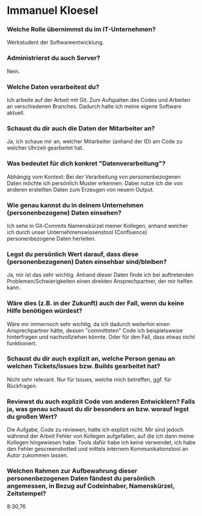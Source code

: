 # Immanuel Kloesel

### Welche Rolle übernimmst du im IT-Unternehmen?

Werkstudent der Softwareentwicklung.

### Administrierst du auch Server?

Nein.

### Welche Daten verarbeitest du?

Ich arbeite auf der Arbeit mit Git. Zum Aufspalten des Codes und Arbeiten an verschiedenen Branches. Dadurch halte ich meine eigene Software aktuell.

### Schaust du dir auch die Daten der Mitarbeiter an?

Ja, ich schaue mir an, welcher Mitarbeiter (anhand der ID) am Code zu welcher Uhrzeit gearbeitet hat.

### Was bedeutet für dich konkret "Datenverarbeitung"?

Abhängig vom Kontext: Bei der Verarbeitung von personenbezogenen Daten möchte ich persönlich Muster erkennen. Dabei nutze ich die von anderen erstellten Daten zum Erzeugen von neuem Output.

### Wie genau kannst du in deinem Unternehmen (personenbezogene) Daten einsehen?

Ich sehe in Git-Commits Namenskürzel meiner Kollegen, anhand welcher ich durch unser Unternehmenswissenstool (Confluence) personenbezogene Daten herleiten.

### Legst du persönlich Wert darauf, dass diese (personenbezogenen) Daten einsehbar sind/bleiben?

Ja, mir ist das sehr wichtig. Anhand dieser Daten finde ich bei auftretenden Problemen/Schwierigkeiten einen direkten Ansprechpartner, der mir helfen kann.

### Wäre dies (z.B. in der Zukunft) auch der Fall, wenn du keine Hilfe benötigen würdest?

Wäre mir immernoch sehr wichtig, da ich dadurch weiterhin einen Ansprechpartner hätte, dessen "committeten" Code ich beispielsweise hinterfragen und nachvollziehen könnte. Oder für den Fall, dass etwas nicht funktioniert.

### Schaust du dir auch explizit an, welche Person genau an welchen Tickets/Issues bzw. Builds gearbeitet hat?

Nicht sehr relevant. Nur für Issues, welche mich betreffen, ggf. für Rückfragen.

### Reviewst du auch explizit Code von anderen Entwicklern? Falls ja, was genau schaust du dir besonders an bzw. worauf legst du großen Wert?

Die Aufgabe, Code zu reviewen, hatte ich explizit nicht. Mir sind jedoch während der Arbeit Fehler von Kollegen aufgefallen, auf die ich dann meine Kollegen hingewiesen habe. Tools dafür habe ich keine verwendet, ich habe den Fehler gescreenshotted und mittels internem Kommunikationstool an Autor zukommen lassen.

### Welchen Rahmen zur Aufbewahrung dieser personenbezogenen Daten fändest du persönlich angemessen, in Bezug auf Codeinhaber, Namenskürzel, Zeitstempel?

8:30,76
